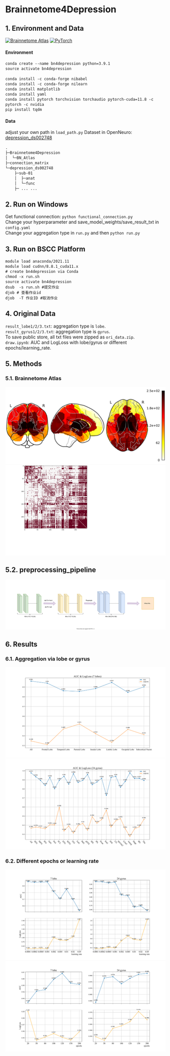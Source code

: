 # Brainnetome4Depression
## 1. Environment and Data
[![Brainnetome Atlas](https://img.shields.io/badge/Atlas-Brainnetome-blue.svg)](https://atlas.brainnetome.org/)
[![PyTorch](https://img.shields.io/badge/Py-Torch-brightgreen.svg)](https://pytorch.org/)
#### Environment
``` shell
conda create --name bn4depression python=3.9.1
source activate bn4depression

conda install -c conda-forge nibabel
conda install -c conda-forge nilearn
conda install matplotlib
conda install yaml
conda install pytorch torchvision torchaudio pytorch-cuda=11.8 -c pytorch -c nvidia
pip install tqdm
```

#### Data
adjust your own path in `load_path.py`
Dataset in OpenNeuro: [depression_ds002748](https://openneuro.org/datasets/ds002748/versions/1.0.5)
```shell
.
├─Brainnetome4Depression
│  └─BN_Atlas
├─connection_matrix
└─depression_ds002748
    ├─sub-01
    │  ├─anat
    │  └─func
    ├─ ... ...
```

## 2. Run on Windows
Get functional connection: `python functional_connection.py`<br>
Change your hyperparameter and save_model_weights/save_result_txt in `config.yaml`<br>
Change your aggregation type in `run.py` and then `python run.py`

## 3. Run on BSCC Platform
```shell
module load anaconda/2021.11 
module load cudnn/8.8.1_cuda11.x 
# create bn4depression via Conda
chmod -x run.sh
source activate bn4depression
dsub  -s run.sh #提交作业
djob # 查看作业id
djob  -T 作业ID #取消作业
```

## 4. Original Data
`result_lobe1/2/3.txt`: aggregation type is `lobe`.<br>
`result_gyrus1/2/3.txt`: aggregation type is `gyrus`.<br>
To save public store, all txt files were zipped as `ori_data.zip`.<br>
`draw.ipynb`: AUC and LogLoss with lobe/gyrus or different epochs/learning_rate.

## 5. Methods
### 5.1. Brainnetome Atlas
![viewer](./figs/Atlas_1.svg)
![correlation matrix](./figs/Atlas_2.svg)
## 5.2. preprocessing_pipeline
![pipeline of preprocessing](./figs/preprocessing_pipeline.svg)

## 6. Results
### 6.1. Aggregation via lobe or gyrus
![lobe](./figs/lobe_auc_logloss.svg)
![gyrus](./figs/gyrus_auc_logloss.svg)
### 6.2. Different epochs or learning rate
![learning rate](./figs/diff_learningrate.svg)
![epochs](./figs/diff_epochs.svg)
